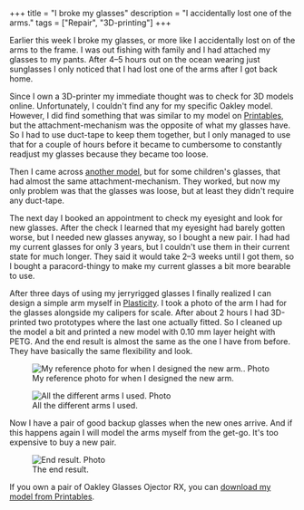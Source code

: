 +++
title = "I broke my glasses"
description = "I accidentally lost one of the arms."
tags = ["Repair", "3D-printing"]
+++

Earlier this week I broke my glasses, or more like I accidentally lost on of the
arms to the frame. I was out fishing with family and I had attached my glasses
to my pants. After 4–5 hours out on the ocean wearing just sunglasses I only
noticed that I had lost one of the arms after I got back home.

Since I own a 3D-printer my immediate thought was to check for 3D models online.
Unfortunately, I couldn't find any for my specific Oakley model. However, I did
find something that was similar to my model on
[Printables](https://www.printables.com/model/478882-oakley-sliver), but the
attachment-mechanism was the opposite of what my glasses have. So I had to use
duct-tape to keep them together, but I only managed to use that for a couple of
hours before it became to cumbersome to constantly readjust my glasses because
they became too loose.

Then I came across
[another model](https://www.printables.com/model/580728-tomato-glasses-kids-b-glasses-replacement-armstemp),
but for some children's glasses, that had almost the same attachment-mechanism.
They worked, but now my only problem was that the glasses was loose, but at
least they didn't require any duct-tape.

The next day I booked an appointment to check my eyesight and look for new
glasses. After the check I learned that my eyesight had barely gotten worse, but
I needed new glasses anyway, so I bought a new pair. I had had my current
glasses for only 3 years, but I couldn't use them in their current state for
much longer. They said it would take 2–3 weeks until I got them, so I bought a
paracord-thingy to make my current glasses a bit more bearable to use.

After three days of using my jerryrigged glasses I finally realized I can design
a simple arm myself in [Plasticity]. I took a photo of the arm I had for the
glasses alongside my calipers for scale. After about 2 hours I had 3D-printed
two prototypes where the last one actually fitted. So I cleaned up the model a
bit and printed a new model with 0.10 mm layer height with PETG. And the end
result is almost the same as the one I have from before. They have basically the
same flexibility and look.

<figure>
  <img
    src="/img/blog/2024-07-13-i-broke-my-glasses/ref.webp"
    alt="My reference photo for when I designed the new arm.. Photo">
  <figcaption>
    My reference photo for when I designed the new arm.
  </figcaption>
</figure>

<figure>
  <img
    src="/img/blog/2024-07-13-i-broke-my-glasses/all.webp"
    alt="All the different arms I used. Photo">
  <figcaption>
    All the different arms I used.
  </figcaption>
</figure>

Now I have a pair of good backup glasses when the new ones arrive. And if this
happens again I will model the arms myself from the get-go. It's too expensive
to buy a new pair.

<figure>
  <img
    src="/img/blog/2024-07-13-i-broke-my-glasses/now.webp"
    alt="End result. Photo">
  <figcaption>
    The end result.
  </figcaption>
</figure>

If you own a pair of Oakley Glasses Ojector RX, you can [download my model from
Printables][my model].

[Plasticity]: https://www.plasticity.xyz/
[my model]:
  https://www.printables.com/model/942046-oakley-glasses-ojector-rx-replacement-arm
